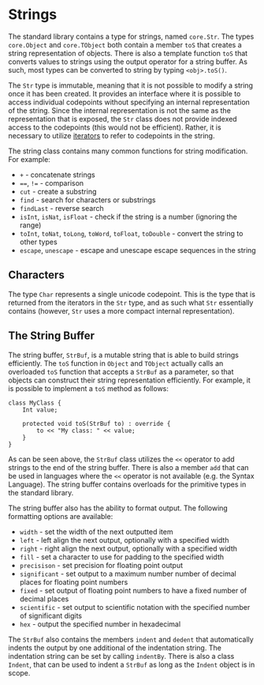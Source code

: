 Strings
=======

The standard library contains a type for strings, named `core.Str`. The types `core.Object` and
`core.TObject` both contain a member `toS` that creates a string representation of objects. There is
also a template function `toS` that converts values to strings using the output operator for a
string buffer. As such, most types can be converted to string by typing `<obj>.toS()`.

The `Str` type is immutable, meaning that it is not possible to modify a string once it has been
created. It provides an interface where it is possible to access individual codepoints without
specifying an internal representation of the string. Since the internal representation is not the
same as the representation that is exposed, the `Str` class does not provide indexed access to the
codepoints (this would not be efficient). Rather, it is necessary to utilize
[iterators](md:Iterators) to refer to codepoints in the string.

The string class contains many common functions for string modification. For example:

- `+` - concatenate strings
- `==`, `!=` - comparison
- `cut` - create a substring
- `find` - search for characters or substrings
- `findLast` - reverse search
- `isInt`, `isNat`, `isFloat` - check if the string is a number (ignoring the range)
- `toInt`, `toNat`, `toLong`, `toWord`, `toFloat`, `toDouble` - convert the string to other types
- `escape`, `unescape` - escape and unescape escape sequences in the string


Characters
----------

The type `Char` represents a single unicode codepoint. This is the type that is returned from the
iterators in the `Str` type, and as such what `Str` essentially contains (however, `Str` uses a more
compact internal representation).


The String Buffer
-----------------

The string buffer, `StrBuf`, is a mutable string that is able to build strings efficiently. The
`toS` function in `Object` and `TObject` actually calls an overloaded `toS` function that accepts a
`StrBuf` as a parameter, so that objects can construct their string representation efficiently. For
example, it is possible to implement a `toS` method as follows:

```bs
class MyClass {
    Int value;

    protected void toS(StrBuf to) : override {
        to << "My class: " << value;
    }
}
```

As can be seen above, the `StrBuf` class utilizes the `<<` operator to add strings to the end of the
string buffer. There is also a member `add` that can be used in languages where the `<<` operator is
not available (e.g. the Syntax Language). The string buffer contains overloads for the primitive
types in the standard library.

The string buffer also has the ability to format output. The following formatting options are
available:

- `width` - set the width of the next outputted item
- `left` - left align the next output, optionally with a specified width
- `right` - right align the next output, optionally with a specified width
- `fill` - set a character to use for padding to the specified width
- `precisison` - set precision for floating point output
- `significant` - set output to a maximum number number of decimal places for floating point numbers
- `fixed` - set output of floating point numbers to have a fixed number of decimal places
- `scientific` - set output to scientific notation with the specified number of significant digits
- `hex` - output the specified number in hexadecimal

The `StrBuf` also contains the members `indent` and `dedent` that automatically indents the output
by one additional of the indentation string. The indentation string can be set by calling
`indentBy`. There is also a class `Indent`, that can be used to indent a `StrBuf` as long as the
`Indent` object is in scope.

